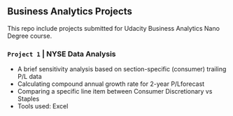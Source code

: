 ## Business Analytics Projects

This repo include projects submitted for Udacity Business Analytics Nano Degree course.

### `Project 1` | NYSE Data Analysis

- A brief sensitivity analysis based on section-specific (consumer) trailing P/L data 
- Calculating compound annual growth rate for 2-year P/Lforecast
- Comparing a specific line item between Consumer Discretionary vs Staples
- Tools used: Excel


